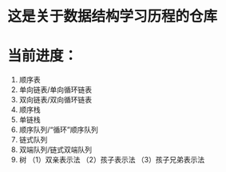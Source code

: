 # 这是关于数据结构学习历程的仓库

# 当前进度：
1. 顺序表
2. 单向链表/单向循环链表
3. 双向链表/双向循环链表
4. 顺序栈
5. 单链栈
6. 顺序队列/“循环”顺序队列
7. 链式队列
8. 双端队列/链式双端队列
9. 树 （1）双亲表示法
      （2）孩子表示法
      （3）孩子兄弟表示法